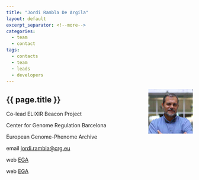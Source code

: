 ```yaml
---
title: "Jordi Rambla De Argila"
layout: default
excerpt_separator: <!--more-->
categories:
  - team
  - contact
tags:
  - contacts
  - team
  - leads
  - developers
---
```


<img style="float: right; width: 120px;" src="/assets/img/team/jrambla.jpg" />

## {{ page.title }}

Co-lead ELIXIR Beacon Project

Center for Genome Regulation Barcelona

European Genome-Phenome Archive

email [jordi.rambla@crg.eu](mailto:jordi.rambla@crg.eu)

web [EGA](https://www.crg.eu/en/programmes-groups/ega-team)

web [EGA](https://ega-archive.org/about/team)

<!--more-->

